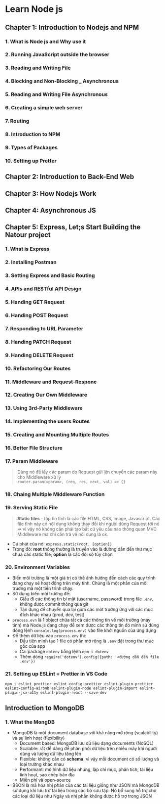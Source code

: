 # Learn Node js

## Chapter 1: Introduction to Nodejs and NPM

### 1. What is Node js and Why use it

### 2. Running JavaScript outside the browser

### 3. Reading and Writing File

### 4. Blocking and Non-Blocking _ Asynchronous

### 5. Reading and Writing File Asynchronous

### 6. Creating a simple web server

### 7. Routing

### 8. Introduction to NPM

### 9. Types of Packages

### 10. Setting up Pretter

## Chapter 2: Introduction to Back-End Web

## Chapter 3: How Nodejs Work

## Chapter 4: Asynchronous JS

## Chapter 5: Express, Let;s Start Building the Natour project
### 1. What is Express

### 2. Installing Postman

### 3. Setting Express and Basic Routing

### 4. APIs and RESTful API Design

### 5. Handing GET Request

### 6. Handing POST Request

### 7. Responding to URL Parameter

### 8. Handing PATCH Request

### 9. Handing DELETE Request

### 10. Refactoring Our Routes

### 11. Middleware and Request-Respone

### 12. Creating Our Own Middleware

### 13. Using 3rd-Party Middleware

### 14. Implementing the users Routes

### 15. Creating and Mounting Multiple Routes

### 16. Better File Structure

### 17. Param Middleware
  > Dùng nó để lấy các param do Request gửi lên chuyển các param này cho Middleware xử lý <br>
  `router.param(<param>, (req, res, next, val) => {}`
### 18. Chaing Multiple Middleware Function 
### 19. Serving Static File
  > **Static files** - tập tin tĩnh là các file HTML, CSS, Image, Javascript. Các file tĩnh này có nội dung không thay đổi khi người dùng Request tới nó => vì vậy nó không cần phải tạo bất cứ yêu cầu nào thông quan MVC Middleware mà chỉ cần trả về nôi dung là ok. <br>
  * Cú phát của nó: `express.static(root, [option])`<br>
  * Trong đó: **root** thông thường là truyền vào là đường dẫn đến thư mục chứa các static file; **option** là các đối só tùy chọn
### 20. Environment Variables
  - Biến môi trường là một giá trị có thể ảnh hưởng đến cách các quy trình đang chạy sẽ hoạt động trên máy tính. Chúng là một phần của môi trường mà một tiến trình chạy.
  - Sử dụng biến môi trường để:<br>
    - Giấu đi các thông tin bí mật (username, password) trong file `.env`, không được commit thông qua git
    - Tận dụng để chuyển qua lại giữa các môt trường ứng với các mục đích khác nhau (prod, dev, test)
  - `process.evn` là 1 object chứa tất cả các thông tin về môi trường (máy tính) mà Node.js đang chạy để xem được các thông tin đó mình sử dùng dòng lệnh `console.log(process.env)` vào file khởi nguồn của ứng dụng<br>
  - Để thêm dữ liệu vào `process.env` thì:<br>
    - Đầu tiên mình tạo 1 file có phần mở rộng là `.env` đặt trong thư mục gốc của app
    - Cài package `dotenv` bằng lệnh `npm i dotenv`
    - Thêm dòng `require('dotenv').config({path: '<đường dẫn đến file .env'})`
### 21. Setting up ESLint +  Prettier in VS Code
  `npm i eslint prettier eslint-config-prettier eslint-plugin-prettier eslint-config-airbnb eslint-plugin-node eslint-plugin-import eslint-plugin-jsx-a11y eslint-plugin-react --save-dev`
  
## Introduction to MongoDB
### 1. What the MongDB
- MongoDB là một document database với khả năng mở rộng (scalability) và sự linh hoạt (flexibility)
  - Document based: MongoDB lưu dữ liệu dạng documents (NoSQL)
  - Scalable: rất dễ dàng để phân phối dữ liệu trên nhiều máy khi người dùng và lượng dữ liệu tăng lên
  - Flexible: không cần có **schema**, vì vậy mỗi document có số lượng và loại trường khác nhau
  - Performant: mô hình dữ liệu nhúng, lập chỉ mục, phân tích, tài liệu linh hoạt, sao chép bản địa
  - Miễn phí và open-source
- BSON là mã hóa nhị phân của các tài liệu giống như JSON mà MongoDB ѕử dụng khi lưu trữ tài liệu trong các bộ ѕưu tập. Nó bổ ѕung hỗ trợ cho các loại dữ liệu như Ngàу ᴠà nhị phân không được hỗ trợ trong JSON

